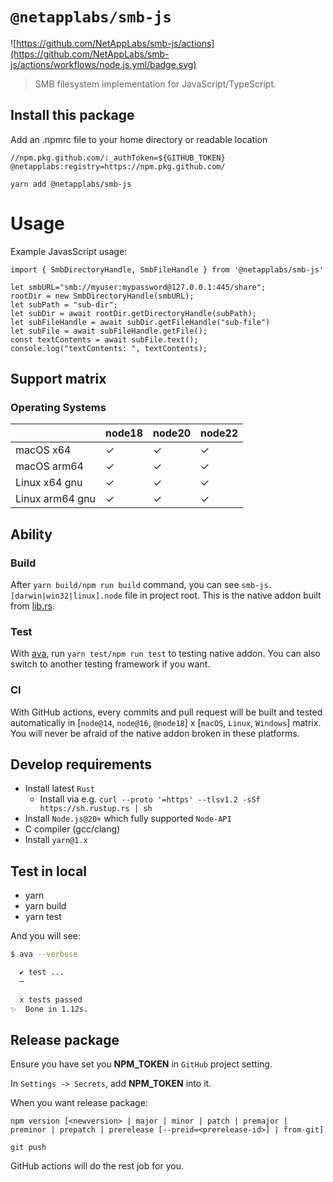 # `@netapplabs/smb-js`

![https://github.com/NetAppLabs/smb-js/actions](https://github.com/NetAppLabs/smb-js/actions/workflows/node.js.yml/badge.svg)

> SMB filesystem implementation for JavaScript/TypeScript.


## Install this package

Add an .npmrc file to your home directory or readable location

```
//npm.pkg.github.com/:_authToken=${GITHUB_TOKEN}
@netapplabs:registry=https://npm.pkg.github.com/
```

```
yarn add @netapplabs/smb-js
```

# Usage

Example JavasScript usage:

```
import { SmbDirectoryHandle, SmbFileHandle } from '@netapplabs/smb-js'

let smbURL="smb://myuser:mypassword@127.0.0.1:445/share";
rootDir = new SmbDirectoryHandle(smbURL);
let subPath = "sub-dir";
let subDir = await rootDir.getDirectoryHandle(subPath);
let subFileHandle = await subDir.getFileHandle("sub-file")
let subFile = await subFileHandle.getFile();
const textContents = await subFile.text();
console.log("textContents: ", textContents);
```


## Support matrix

### Operating Systems

|                  | node18 | node20 | node22 |
| ---------------- | ------ | ------ | ------ |
| macOS x64        | ✓      | ✓      | ✓      |
| macOS arm64      | ✓      | ✓      | ✓      |
| Linux x64 gnu    | ✓      | ✓      | ✓      |
| Linux arm64 gnu  | ✓      | ✓      | ✓      |

## Ability

### Build

After `yarn build/npm run build` command, you can see `smb-js.[darwin|win32|linux].node` file in project root. This is the native addon built from [lib.rs](./src/lib.rs).

### Test

With [ava](https://github.com/avajs/ava), run `yarn test/npm run test` to testing native addon. You can also switch to another testing framework if you want.

### CI

With GitHub actions, every commits and pull request will be built and tested automatically in [`node@14`, `node@16`, `@node18`] x [`macOS`, `Linux`, `Windows`] matrix. You will never be afraid of the native addon broken in these platforms.

## Develop requirements

- Install latest `Rust`
  - Install via e.g. `curl --proto '=https' --tlsv1.2 -sSf https://sh.rustup.rs | sh`
- Install `Node.js@20+` which fully supported `Node-API`
- C compiler (gcc/clang)
- Install `yarn@1.x`

## Test in local

- yarn
- yarn build
- yarn test

And you will see:

```bash
$ ava --verbose

  ✔ test ...
  ─

  x tests passed
✨  Done in 1.12s.
```

## Release package

Ensure you have set you **NPM_TOKEN** in `GitHub` project setting.

In `Settings -> Secrets`, add **NPM_TOKEN** into it.

When you want release package:

```
npm version [<newversion> | major | minor | patch | premajor | preminor | prepatch | prerelease [--preid=<prerelease-id>] | from-git]

git push
```

GitHub actions will do the rest job for you.
